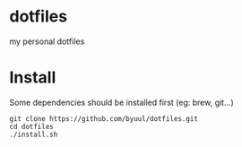 # dotfiles

my personal dotfiles

# Install

Some dependencies should be installed first (eg: brew, git...)

```
git clone https://github.com/byuul/dotfiles.git
cd dotfiles
./install.sh
```
